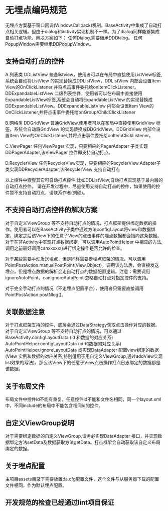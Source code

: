 # 无埋点编码规范
无埋点方案基于窗口回调(Window.Callback)机制。BaseActivity中集成了自动打点相关逻辑。但由于dialog和activity实现机制不一样。为了dialog同样能够集成自动打点功能，解决方案如下：
任何Dialog,需要继承DDDialog。
任何PopupWindow需要继承DDPopupWindow。

## 支持自动打点的控件
A.列表类
DDListView 普通listview，使用者可以在布局中直接使用ListView标签,系统会自动将ListView 的实现替换成DDListView，DDListView 内部会设置Item View的OnClickListener,并将点击事件委托给onItemClickListener。
DDExpandableListView 二级列表控件，使用者可以在布局中直接使用ExpandableListView标签,系统会自动将ExpandableListView 的实现替换成DDExpandableListView。DDExpandableListView 内部会设置Item View的OnClickListener,并将点击事件委托给onGroup/ChildClickListener

B.网格类
DDGridView 普通GridView,使用者可以在布局中直接使用GridView 标签，系统会自动将GridView 的实现替换成DDGridView。DDGridView 内部会设置Item View的OnClickListener,并将点击事件委托给onItemClickListener。

C.ViewPager
任何ViewPager 实现，只要相应的PagerAdapter 子类实现DDPagerAdapter,该ViewPager 控件即支持自动打点。

D.RecyclerView
任何RecyclerView实现，只要相应的RecyclerView.Adapter子类实现DDRecyclerAdapter,该RecyclerView 支持自动打点

以上控件中嵌套其它可自动打点控件,比如DDListView,自动打点实现基于最内层的自动打点控件。
请在开发过程中，尽量使用支持自动打点的控件，如果使用的控件暂不支持自动打点，请联系作者(刘硕)。

## 不支持自动打点控件的解决方案
对于自定义ViewGroup 等不支持自动打点的情况，打点框架提供绑定数据的操作。使用者可以在BaseActivity子类中通过方法configLayout将view和数据绑定，绑定之后该View下的任意子View的点击事件的埋点数据都会指向这条数据。对于在非Activity中实现打点数据绑定，可以调用AutoPointHelper 中相应的方法,调用之前最好调用canxxxxx()进行绑定操作是否允许的检查。

对于某些需要手动发送埋点，但是同样需要走埋点框架的情况，可以调用PointPostAction.manualPostPoint(View,Object)，调用该方法后，会直接发送埋点，但是埋点数据的解析会走自动打点的数据配置逻辑。注意：需要调用ignoreAotoPoint、canIgnoreAutoPoint 忽略自动打点对指定控件的支持。

对于完全手动打点的情况（不走埋点配置平台），使用者只需要直接调用 PointPostAction.postNlog()。

## 关联数据注意
对于打点框架支持的控件，底层会通过DataStrategy获取点击操作对应的数据。对于自定义ViewGroup 等不支持自动打点的情况，可以通过
BaseActivity.configLayoutData (id 和数据的对应关系)
AutoPointHelper.configLayoutData (id 和数据的对应关系)
AutoPointHelper.ignoreLayoutData
或实现DataAdapter 配置view绑定的数据 (View 实例和数据的对应关系,特别适用于用自定义ViewGroup,通过addView实现list效果的写法)，那么该View下的任意子View点击操作打点日志绑定的数据都是该数据。

## 关于布局文件
布局文件中控件id不能有重复，任意控件id不能和文件名相同，同一个layout.xml中，不同include的布局中不能包含相同id的控件。

## 自定义ViewGroup说明
对于需要绑定数据的自定义ViewGroup,请务必实现DataAdapter 接口，并实现数据绑定方法setData及数据获取方法getData。打点框架会自动获取该自定义布局绑定的数据。

## 关于埋点配置
主项目assets目录下需要放置da.cfg配置文件，这个文件与从服务器下载的配置文件相同，作为默认埋点配置。

## 开发规范的检查已经通过lint项目保证
